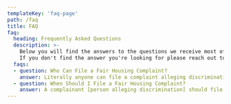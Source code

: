 ```yaml
---
templateKey: 'faq-page'
path: /faq
title: FAQ
faq:
  heading: Frequently Asked Questions
  description: >-
    Below you will find the answers to the questions we receive most often.
    If you don't find the answer you're looking for please reach out to us.
  faqs:
  - question: Who Can File a Fair Housing Complaint?
    answer: Literally anyone can file a complaint alleging discrimination- a person, a business, an organization, even someone associated with the victim can file a complaint if they were also harmed by the discriminatory housing practice.
  - question: When Should I File a Fair Housing Complaint?
    answer: A complainant [person alleging discrimination] should file a complaint within one year of the most recent discriminatory housing practice, at the latest. If the alleged violation occurred, for example, 366 days ago it would not be a timely violation eligible for filing. One can also file if the discrimination is currently ongoing, or is about to occur in the future.
---
```

